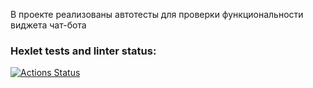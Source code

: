 В проекте реализованы автотесты для проверки функциональности виджета чат-бота

### Hexlet tests and linter status:
[![Actions Status](https://github.com/JulyNozuu/qa-auto-engineer-javascript-project-89/actions/workflows/hexlet-check.yml/badge.svg)](https://github.com/JulyNozuu/qa-auto-engineer-javascript-project-89/actions)